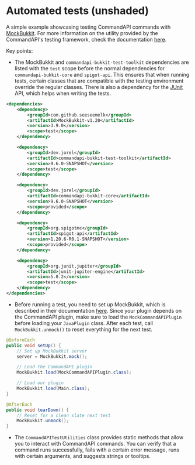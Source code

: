 # Automated tests (unshaded)

A simple example showcasing testing CommandAPI commands with [MockBukkit](https://github.com/MockBukkit/MockBukkit). For more information on the utility provided by the CommandAPI's testing framework, check the documentation [here](https://commandapi-live-docs.jorel.dev/test_intro.html).

Key points:

- The MockBukkit and `commandapi-bukkit-test-toolkit` dependencies are listed with the `test` scope before the normal dependencies for `commandapi-bukkit-core` and `spigot-api`. This ensures that when running tests, certain classes that are compatible with the testing environment override the regular classes. There is also a dependency for the [JUnit](https://junit.org/junit5/) API, which helps when writing the tests.

```xml
<dependencies>
	<dependency>
		<groupId>com.github.seeseemelk</groupId>
		<artifactId>MockBukkit-v1.20</artifactId>
		<version>3.9.0</version>
		<scope>test</scope>
	</dependency>

	<dependency>
		<groupId>dev.jorel</groupId>
		<artifactId>commandapi-bukkit-test-toolkit</artifactId>
		<version>9.6.0-SNAPSHOT</version>
		<scope>test</scope>
	</dependency>

	<dependency>
		<groupId>dev.jorel</groupId>
		<artifactId>commandapi-bukkit-core</artifactId>
		<version>9.6.0-SNAPSHOT</version>
		<scope>provided</scope>
	</dependency>

	<dependency>
		<groupId>org.spigotmc</groupId>
		<artifactId>spigot-api</artifactId>
		<version>1.20.6-R0.1-SNAPSHOT</version>
		<scope>provided</scope>
	</dependency>

	<dependency>
		<groupId>org.junit.jupiter</groupId>
		<artifactId>junit-jupiter-engine</artifactId>
		<version>5.8.2</version>
		<scope>test</scope>
	</dependency>
</dependencies>
```

- Before running a test, you need to set up MockBukkit, which is described in their documentation [here](https://mockbukkit.readthedocs.io/en/latest/first_tests.html#creating-the-test-class). Since your plugin depends on the CommandAPI plugin, make sure to load the `MockCommandAPIPlugin` before loading your `JavaPlugin` class. After each test, call `MockBukkit.unmock()` to reset everything for the next test.

```java
@BeforeEach
public void setUp() {
	// Set up MockBukkit server
	server = MockBukkit.mock();

	// Load the CommandAPI plugin
	MockBukkit.load(MockCommandAPIPlugin.class);

	// Load our plugin
	MockBukkit.load(Main.class);
}

@AfterEach
public void tearDown() {
	// Reset for a clean slate next test
	MockBukkit.unmock();
}
```

- The `CommandAPITestUtilities` class provides static methods that allow you to interact with CommandAPI commands. You can verify that a command runs successfully, fails with a certain error message, runs with certain arguments, and suggests strings or tooltips.
